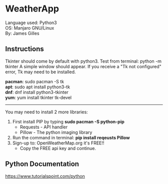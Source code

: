 # WeatherApp
Language used: Python3\
OS: Manjaro GNU/Linux\
By: James Gilles
## Instructions
Tkinter should come by default with python3.
Test from terminal: python -m tkinter
A simple window should appear. If you receive a "Tk not configured" error, Tk may need to be installed.

**pacman**: sudo pacman -S tk\
**apt**: sudo apt install python3-tk\
**dnf**: dnf install python3-tkinter\
**yum**: yum install tkinter tk-devel

---
You may need to install 2 more libraries: 
1) First install PIP by typing **sudo pacman -S python-pip** 
	* Requests - API handler
	* Pillow - The python imaging library
2) Run the command in terminal:  **pip install reqeusts Pillow**
3) Sign-up to: OpenWeatherMap.org it's FREE!!
	* Copy the FREE api key and continue.

## Python Documentation
https://www.tutorialspoint.com/python
